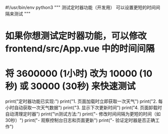#!/usr/bin/env python3
"""
测试定时器功能（开发用）
可以设置更短的时间间隔来测试
"""

# 如果你想测试定时器功能，可以修改 frontend/src/App.vue 中的时间间隔
# 将 3600000 (1小时) 改为 10000 (10秒) 或 30000 (30秒) 来快速测试

print("定时器功能已实现:")
print("1. 页面加载时立即获取一次天气")
print("2. 每小时自动获取一次天气数据")
print("3. 显示下次更新时间")
print("4. 页面卸载时自动清理定时器")
print("\n测试方法:")
print("- 修改时间间隔为更短的时间（如30秒）")
print("- 观察控制台日志和页面更新")
print("- 验证定时器是否正确工作")

